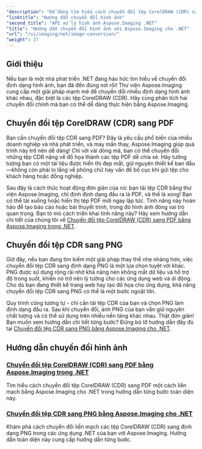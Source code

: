 ```yaml
---
"description": "Dễ dàng tìm hiểu cách chuyển đổi tệp CorelDRAW (CDR) sang PDF và PNG với hướng dẫn toàn diện về Aspose.Imaging dành riêng cho các nhà phát triển .NET."
"linktitle": "Hướng dẫn chuyển đổi hình ảnh"
"second_title": "API xử lý hình ảnh Aspose.Imaging .NET"
"title": "Hướng dẫn chuyển đổi hình ảnh với Aspose.Imaging cho .NET"
"url": "/vi/imaging/net/image-conversion/"
"weight": 27
---
```


## Giới thiệu

Nếu bạn là một nhà phát triển .NET đang háo hức tìm hiểu về chuyển đổi định dạng hình ảnh, bạn đã đến đúng nơi rồi! Thư viện Aspose.Imaging cung cấp một giải pháp mạnh mẽ để chuyển đổi nhiều định dạng hình ảnh khác nhau, đặc biệt là các tệp CorelDRAW (CDR). Hãy cùng phân tích hai chuyển đổi chính mà bạn có thể dễ dàng thực hiện bằng Aspose.Imaging.

## Chuyển đổi tệp CorelDRAW (CDR) sang PDF

Bạn cần chuyển đổi tệp CDR sang PDF? Đây là yêu cầu phổ biến của nhiều doanh nghiệp và nhà phát triển, và may mắn thay, Aspose.Imaging giúp quá trình này trở nên dễ dàng! Chỉ với vài dòng mã, bạn có thể chuyển đổi những tệp CDR nặng về đồ họa thành các tệp PDF dễ chia sẻ. Hãy tưởng tượng bạn có một tài liệu được hiển thị đẹp mắt, giữ nguyên thiết kế ban đầu—không còn phải lo lắng về phông chữ hay vấn đề bố cục khi gửi tệp cho khách hàng hoặc đồng nghiệp. 

Sau đây là cách thức hoạt động đơn giản của nó: bạn tải tệp CDR bằng thư viện Aspose.Imaging, chỉ định định dạng đầu ra là PDF, và thế là xong! Bạn có thể tải xuống hoặc hiển thị tệp PDF mới ngay lập tức. Tính năng này hoàn hảo để tạo báo cáo hoặc bài thuyết trình, trong đó hình ảnh đóng vai trò quan trọng. Bạn tò mò cách triển khai tính năng này? Hãy xem hướng dẫn chi tiết của chúng tôi về [Chuyển đổi tệp CorelDRAW (CDR) sang PDF bằng Aspose.Imaging trong .NET](./convert-cdr-files-to-pdf/).

## Chuyển đổi tệp CDR sang PNG

Giờ đây, nếu bạn đang tìm kiếm một giải pháp thay thế nhẹ nhàng hơn, việc chuyển đổi tệp CDR sang định dạng PNG là một lựa chọn tuyệt vời khác. PNG được sử dụng rộng rãi nhờ khả năng nén không mất dữ liệu và hỗ trợ độ trong suốt, khiến nó trở nên lý tưởng cho các ứng dụng web và di động. Cho dù bạn đang thiết kế trang web hay tạo đồ họa cho ứng dụng, khả năng chuyển đổi tệp CDR sang PNG có thể là một bước ngoặt lớn.

Quy trình cũng tương tự - chỉ cần tải tệp CDR của bạn và chọn PNG làm định dạng đầu ra. Sau khi chuyển đổi, ảnh PNG của bạn vẫn giữ nguyên chất lượng và có thể sử dụng trên nhiều nền tảng khác nhau. Thật đơn giản! Bạn muốn xem hướng dẫn chi tiết từng bước? Đừng bỏ lỡ hướng dẫn đầy đủ tại [Chuyển đổi tệp CDR sang PNG bằng Aspose.Imaging cho .NET](./convert-cdr-files-to-png/).

## Hướng dẫn chuyển đổi hình ảnh
### [Chuyển đổi tệp CorelDRAW (CDR) sang PDF bằng Aspose.Imaging trong .NET](./convert-cdr-files-to-pdf/)
Tìm hiểu cách chuyển đổi tệp CorelDRAW (CDR) sang PDF một cách liền mạch bằng Aspose.Imaging cho .NET trong hướng dẫn từng bước toàn diện này.
### [Chuyển đổi tệp CDR sang PNG bằng Aspose.Imaging cho .NET](./convert-cdr-files-to-png/)
Khám phá cách chuyển đổi liền mạch các tệp CorelDRAW (CDR) sang định dạng PNG trong các ứng dụng .NET của bạn với Aspose.Imaging. Hướng dẫn toàn diện này cung cấp hướng dẫn từng bước.